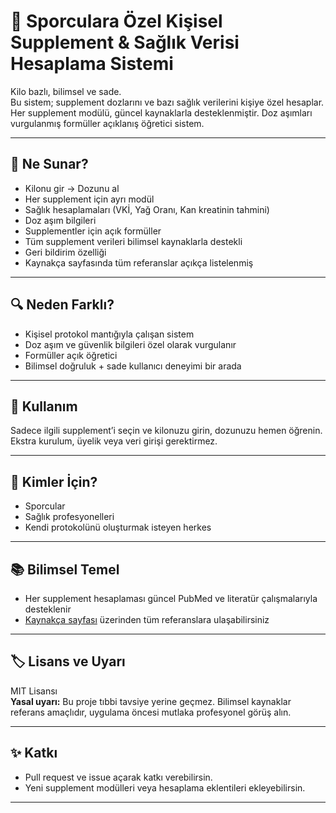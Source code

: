 # 🧠 Sporculara Özel Kişisel Supplement & Sağlık Verisi Hesaplama Sistemi

Kilo bazlı, bilimsel ve sade.  
Bu sistem; supplement dozlarını ve bazı sağlık verilerini kişiye özel hesaplar. Her supplement modülü, güncel kaynaklarla desteklenmiştir. 
Doz aşımları vurgulanmış formüller açıklanış öğretici sistem.

---

## 🚀 Ne Sunar?

- Kilonu gir → Dozunu al  
- Her supplement için ayrı modül  
- Sağlık hesaplamaları (VKİ, Yağ Oranı, Kan kreatinin tahmini)
- Doz aşım bilgileri
- Supplementler için açık formüller 
- Tüm supplement verileri bilimsel kaynaklarla destekli
- Geri bildirim özelliği 
- Kaynakça sayfasında tüm referanslar açıkça listelenmiş

---

## 🔍 Neden Farklı?
  
- Kişisel protokol mantığıyla çalışan sistem
- Doz aşım ve güvenlik bilgileri özel olarak vurgulanır
- Formüller açık öğretici
- Bilimsel doğruluk + sade kullanıcı deneyimi bir arada

---

## 📲 Kullanım

Sadece ilgili supplement’i seçin ve kilonuzu girin, dozunuzu hemen öğrenin. Ekstra kurulum, üyelik veya veri girişi gerektirmez.

---

## 🧪 Kimler İçin?

- Sporcular  
- Sağlık profesyonelleri  
- Kendi protokolünü oluşturmak isteyen herkes  

---

## 📚 Bilimsel Temel

- Her supplement hesaplaması güncel PubMed ve literatür çalışmalarıyla desteklenir  
- [Kaynakça sayfası](https://drcremaster.github.io/Kisisel-Supplement-Doz-Hesaplama/kaynakca.html) üzerinden tüm referanslara ulaşabilirsiniz

---

## 🏷️ Lisans ve Uyarı

MIT Lisansı  
**Yasal uyarı:** Bu proje tıbbi tavsiye yerine geçmez. Bilimsel kaynaklar referans amaçlıdır, uygulama öncesi mutlaka profesyonel görüş alın.

---

## ✨ Katkı

- Pull request ve issue açarak katkı verebilirsin.
- Yeni supplement modülleri veya hesaplama eklentileri ekleyebilirsin.

---

